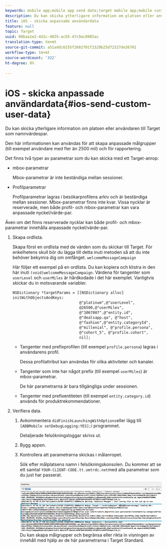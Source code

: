 ```yaml
---
keywords: mobile app;mobile app send data;target mobile app;mobile custom user data;mobile app custom data
description: Du kan skicka ytterligare information om platsen eller användaren till Target som namnvärdespar.
title: iOS - skicka anpassade användardata
feature: null
topic: Target
uuid: 00baa1e2-4d1c-4835-ac55-47c9ac8985ac
translation-type: tm+mt
source-git-commit: a51addc6155f2681f01f2329b25d72327de36701
workflow-type: tm+mt
source-wordcount: '322'
ht-degree: 0%

---
```



# iOS - skicka anpassade användardata{#ios-send-custom-user-data}

Du kan skicka ytterligare information om platsen eller användaren till Target som namnvärdespar.

Den här informationen kan användas för att skapa anpassade målgrupper (till exempel användare med fler än 2500 mil) och för rapportering.

Det finns två typer av parametrar som du kan skicka med ett Target-anrop:

* mbox-parametrar

   Mbox-parametrar är inte beständiga mellan sessioner.
* Profilparametrar

   Profilparametrar lagras i besökarprofilens arkiv och är beständiga mellan sessioner. Mbox-parametrar finns inte kvar. Vissa nycklar är reserverade, men både profil- och mbox-parametrar kan vara anpassade nyckel/värde-par.

Även om det finns reserverade nycklar kan både profil- och mbox-parametrar innehålla anpassade nyckel/värde-par.

1. Skapa ordlista.

   Skapa först en ordlista med de värden som du skickar till Target. För enkelhetens skull bör du lägga till detta inuti metoden så att du inte behöver bekymra dig om omfånget. `welcomeMessageCampaign`

   Här följer ett exempel på en ordlista. Du kan kopiera och klistra in den här inuti `(void)welcomeMessageCampaign`. Värdena för tangenter som `userLevel` och `userMiles` är hårdkodade i det här exemplet. Vanligtvis skickar du in motsvarande variabler.

   ```
   NSDictionary *targetParams = [[NSDictionary alloc] initWithObjectsAndKeys: 
                                 @"platinum",@"userLevel", 
                                 @26500,@"userMiles", 
                                 @"1067007",@"entity.id", 
                                 @"dealsapp.qa", @"host", 
                                 @"fashion",@"entity.categoryId", 
                                 @"millenial", @"profile.persona", 
                                 @"cohort_5", @"profile.cohort", 
                                 nil];
   ```

   * Tangenter med prefixprofilen (till exempel `profile.persona`) lagras i användarens profil.

      Dessa profilattribut kan användas för olika aktiviteter och kanaler.

   * Tangenter som inte har något prefix (till exempel `userMiles`) är mbox-parametrar.

      De här parametrarna är bara tillgängliga under sessionen.

   * Tangenter med prefixentiteten (till exempel `entity.category.id`) används för produktrekommendationer.

1. Verifiera data.
   1. Avkommentera `didFinishLaunchingWithOptions`eller lägg till `[ADBMobile setDebugLogging:YES];`i programmet.

      Detaljerade felsökningsloggar skrivs ut.
   1. Bygg appen.
   1. Kontrollera att parametrarna skickas i målanropet.

      Sök efter målplatsens namn i felsökningskonsolen. Du kommer att se ett samtal `YOUR-CLIENT-CODE.tt.omtrdc.net`med alla parametrar som du just har passerat.

      ![](assets/mobile-debug.png)
   Du kan skapa målgrupper och begränsa eller rikta in visningen av innehåll med hjälp av de här parametrarna i Target Standard.
